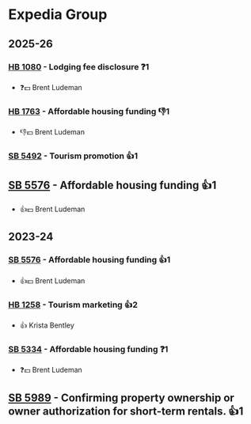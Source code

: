 # Expedia Group
## 2025-26

### [HB 1080](/bill/2025-26/hb/1080/) - Lodging fee disclosure   ❓1
* ❓💵 Brent Ludeman

### [HB 1763](/bill/2025-26/hb/1763/) - Affordable housing funding  👎1 
* 👎💵 Brent Ludeman

### [SB 5492](/bill/2025-26/sb/5492/) - Tourism promotion 👍1  

## [SB 5576](/bill/2025-26/sb/5576/) - Affordable housing funding 👍1  
* 👍💵 Brent Ludeman

## 2023-24

### [SB 5576](/bill/2023-24/sb/5576/) - Affordable housing funding 👍1  
* 👍💵 Brent Ludeman

### [HB 1258](/bill/2023-24/hb/1258/) - Tourism marketing 👍2  
* 👍 Krista Bentley

### [SB 5334](/bill/2023-24/sb/5334/) - Affordable housing funding   ❓1
* ❓💵 Brent Ludeman

## [SB 5989](/bill/2023-24/sb/5989/) - Confirming property ownership or owner authorization for short-term rentals. 👍1  

